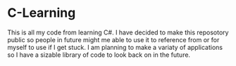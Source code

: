 # C-Learning
This is all my code from learning C#.
I have decided to make this reposotory public so people in future might me able to use it to reference from or for myself to use if I get stuck.
I am planning to make a variaty of applications so I have a sizable library of code to look back on in the future.
